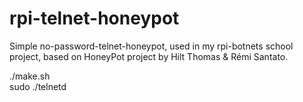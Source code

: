 rpi-telnet-honeypot
===========

Simple no-password-telnet-honeypot, used in my rpi-botnets school project, based on HoneyPot project by Hilt Thomas &amp; Rémi Santato.

./make.sh<br>
sudo ./telnetd
